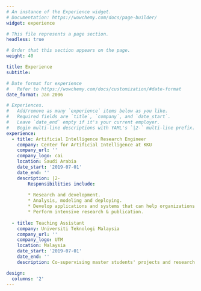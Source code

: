 ```yaml
---
# An instance of the Experience widget.
# Documentation: https://wowchemy.com/docs/page-builder/
widget: experience

# This file represents a page section.
headless: true

# Order that this section appears on the page.
weight: 40

title: Experience
subtitle:

# Date format for experience
#   Refer to https://wowchemy.com/docs/customization/#date-format
date_format: Jan 2006

# Experiences.
#   Add/remove as many `experience` items below as you like.
#   Required fields are `title`, `company`, and `date_start`.
#   Leave `date_end` empty if it's your current employer.
#   Begin multi-line descriptions with YAML's `|2-` multi-line prefix.
experience:
  - title: Artificial Intelligence Research Engineer
    company: Center for Artificial Intelligence at KKU
    company_url: ''
    company_logo: cai
    location: Saudi Arabia
    date_start: '2019-07-01'
    date_end: ''
    description: |2-
        Responsibilities include:
        
        * Research and development.
        * Analysis, modeling and deploying.
        * Develop applications and systems that can help organizations increase efficiency.
        * Perform intensive research & publication.
        
  - title: Teaching Assistant
    company: Universiti Teknologi Malaysia
    company_url: ''
    company_logo: UTM
    location: Malaysia
    date_start: '2019-07-01'
    date_end: ''
    description: Co-supervising master students' projects and research in the fields of AI

design:
  columns: '2'
---
```

